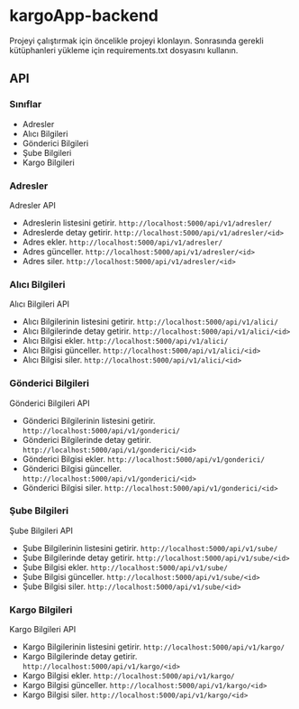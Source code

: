 # kargoApp-backend

Projeyi çalıştırmak için öncelikle projeyi klonlayın.
Sonrasında gerekli kütüphanleri yükleme için requirements.txt dosyasını kullanın.

## API

### Sınıflar
- Adresler
- Alıcı Bilgileri
- Gönderici Bilgileri
- Şube Bilgileri
- Kargo Bilgileri

### Adresler
Adresler API 

- Adreslerin listesini getirir. `http://localhost:5000/api/v1/adresler/`
- Adreslerde detay getirir. `http://localhost:5000/api/v1/adresler/<id>`
- Adres ekler. `http://localhost:5000/api/v1/adresler/`
- Adres günceller. `http://localhost:5000/api/v1/adresler/<id>`
- Adres siler. `http://localhost:5000/api/v1/adresler/<id>`

### Alıcı Bilgileri
Alıcı Bilgileri API

- Alıcı Bilgilerinin listesini getirir. `http://localhost:5000/api/v1/alici/`
- Alıcı Bilgilerinde detay getirir. `http://localhost:5000/api/v1/alici/<id>`
- Alıcı Bilgisi ekler. `http://localhost:5000/api/v1/alici/`
- Alıcı Bilgisi günceller. `http://localhost:5000/api/v1/alici/<id>`
- Alıcı Bilgisi siler. `http://localhost:5000/api/v1/alici/<id>`

### Gönderici Bilgileri
Gönderici Bilgileri API

- Gönderici Bilgilerinin listesini getirir. `http://localhost:5000/api/v1/gonderici/`
- Gönderici Bilgilerinde detay getirir. `http://localhost:5000/api/v1/gonderici/<id>`
- Gönderici Bilgisi ekler. `http://localhost:5000/api/v1/gonderici/`
- Gönderici Bilgisi günceller. `http://localhost:5000/api/v1/gonderici/<id>`
- Gönderici Bilgisi siler. `http://localhost:5000/api/v1/gonderici/<id>`

### Şube Bilgileri
Şube Bilgileri API

- Şube Bilgilerinin listesini getirir. `http://localhost:5000/api/v1/sube/`
- Şube Bilgilerinde detay getirir. `http://localhost:5000/api/v1/sube/<id>`
- Şube Bilgisi ekler. `http://localhost:5000/api/v1/sube/`
- Şube Bilgisi günceller. `http://localhost:5000/api/v1/sube/<id>`
- Şube Bilgisi siler. `http://localhost:5000/api/v1/sube/<id>`

### Kargo Bilgileri
Kargo Bilgileri API

- Kargo Bilgilerinin listesini getirir. `http://localhost:5000/api/v1/kargo/`
- Kargo Bilgilerinde detay getirir. `http://localhost:5000/api/v1/kargo/<id>`
- Kargo Bilgisi ekler. `http://localhost:5000/api/v1/kargo/`
- Kargo Bilgisi günceller. `http://localhost:5000/api/v1/kargo/<id>`
- Kargo Bilgisi siler. `http://localhost:5000/api/v1/kargo/<id>`
